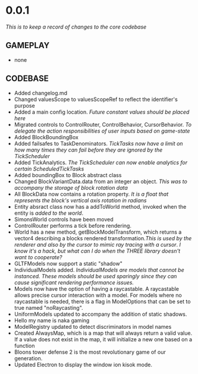# 0.0.1
*This is to keep a record of changes to the core codebase*

## GAMEPLAY
- none

## CODEBASE
- Added changelog.md
- Changed valuesScope to valuesScopeRef to reflect the identifier's purpose
- Added a main config location. *Future constant values should be placed here*
- Migrated controls to ControlRouter, ControlBehavior, CursorBehavior. *To delegate the action responsibilities of user inputs based on game-state*
- Added BlockBoundingBox
- Added failsafes to TaskDenominators. *TickTasks now have a limit on how many times they can fail before they are ignored by the TickScheduler*
- Added TickAnalytics. *The TickScheduler can now enable analytics for certain ScheduledTickTasks*
- Added boundingBox to Block abstract class
- Changed BlockVariantData.data from an integer an object. *This was to accompany the storage of block rotation data*
- All BlockData now contains a rotation property. *It is a float that represents the block's vertical axis rotation in radians*
- Entity absract class now has a addToWorld method, invoked when the entity is *added to the world*.
- SimonsWorld controls have been moved
- ControlRouter performs a tick before rendering.
- World has a new method, getBlockModelTransform, which returns a vector4 describing a blocks rendered transformation.*This is used by the renderer and also by the cursor to mimic ray tracing with a cursor*. *I know it's a hack, but what can I do when the THREE library doesn't want to cooperate?*
- GLTFModels now support a static "shadow"
- IndividualModels added. *IndividualModels are models that cannot be instanced. These models should be used sparingly since they can cause significant rendering performance issues.*
- Models now have the option of having a raycastable. A raycastable allows precise cursor interaction with a model. For models where no raycastable is needed, there is a flag in ModelOptions that can be set to true named "noRaycasting".
- UniformModels updated to accompany the addition of static shadows.
- Hello my name is naka gaming
- ModelRegistry updated to detect discriminators in model names
- Created AlwaysMap, which is a map that will always return a valid value. If a value does not exist in the map, it will initialize a new one based on a function
- Bloons tower defense 2 is the most revolutionary game of our generation.
- Updated Electron to display the window ion kisok mode.